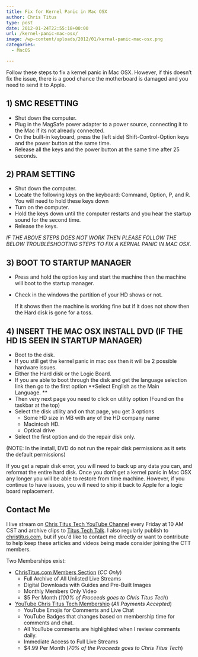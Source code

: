 ```yaml
---
title: Fix for Kernel Panic in Mac OSX
author: Chris Titus
type: post
date: 2012-01-24T22:55:18+00:00
url: /kernel-panic-mac-osx/
image: /wp-content/uploads/2012/01/kernal-panic-mac-osx.png
categories:
  - MacOS

---
```

Follow these steps to fix a kernel panic in Mac OSX. However, if this doesn&#8217;t fix the issue, there is a good chance the motherboard is damaged and you need to send it to Apple.<!--more-->

## 1) SMC RESETTING

  * Shut down the computer.
  * Plug in the MagSafe power adapter to a power source, connecting it to the Mac if its not already connected.
  * On the built-in keyboard, press the (left side) Shift-Control-Option keys and the power button at the same time.
  * Release all the keys and the power button at the same time after 25 seconds.

## 2) PRAM SETTING

  * Shut down the computer.
  * Locate the following keys on the keyboard: Command, Option, P, and R. You will need to hold these keys down
  * Turn on the computer.
  * Hold the keys down until the computer restarts and you hear the startup sound for the second time.
  * Release the keys.

_IF THE ABOVE STEPS DOES NOT WORK THEN PLEASE FOLLOW THE BELOW TROUBLESHOOTING STEPS TO FIX A KERNAL PANIC IN MAC OSX._

## 3) BOOT TO STARTUP MANAGER

  * Press and hold the option key and start the machine then the machine will boot to the startup manager.
  * Check in the windows the partition of your HD shows or not.
  
    If it shows then the machine is working fine but if it does not show then the Hard disk is gone for a toss.

## 4) INSERT THE MAC OSX INSTALL DVD (IF THE HD IS SEEN IN STARTUP MANAGER)

  * Boot to the disk.
  * If you still get the kernel panic in mac osx then it will be 2 possible hardware issues.
  * Either the Hard disk or the Logic Board.
  * If you are able to boot through the disk and get the language selection link then go to the first option **Select English as the Main Language. **
  * Then very next page you need to click on utility option (Found on the taskbar at the top)
  * Select the disk utility and on that page, you get 3 options 
      * Some HD size in MB with any of the HD company name
      * Macintosh HD.
      * Optical drive
  * Select the first option and do the repair disk only.

(NOTE: In the install, DVD do not run the repair disk permissions as it sets the default permissions)

If you get a repair disk error, you will need to back up any data you can, and reformat the entire hard disk. Once you don&#8217;t get a kernel panic in Mac OSX any longer you will be able to restore from time machine. However, if you continue to have issues, you will need to ship it back to Apple for a logic board replacement.

## Contact Me

I live stream on [Chris Titus Tech YouTube Channel][1] every Friday at 10 AM CST and archive clips to [Titus Tech Talk][2]. I also regularly publish to [christitus.com][3], but if you'd like to contact me directly or want to contribute to help keep these articles and videos being made consider joining the CTT members. 

Two Memberships exist:
- [ChrisTitus.com Members Section][4] (_CC Only_)
  - Full Archive of All Unlisted Live Streams
  - Digital Downloads with Guides and Pre-Built Images
  - Monthly Members Only Video
  - $5 Per Month (_100% of Proceeds goes to Chris Titus Tech_)
- [YouTube Chris Titus Tech Membership][5] (_All Payments Accepted_)
  - YouTube Emojis for Comments and Live Chat
  - YouTube Badges that changes based on membership time for comments and chat.
  - All YouTube comments are highlighted when I review comments daily. 
  - Immediate Access to Full Live Streams
  - $4.99 Per Month (_70% of the Proceeds goes to Chris Titus Tech_)

 [1]: https://www.youtube.com/c/ChrisTitusTech
 [2]: https://www.youtube.com/c/ChrisTitusTechStreams
 [3]: https://christitus.com/
 [4]: https://portal.christitus.com
 [5]: https://links.christitus.com/join